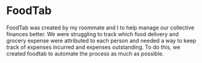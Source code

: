 # FoodTab
FoodTab was created by my roommate and I to help manage our collective finances better. 
We were struggling to track which food delivery and grocery expense were attributed to each person and needed a way
to keep track of expenses incurred and expenses outstanding. To do this, we created foodtab to automate the process as
much as possible.
